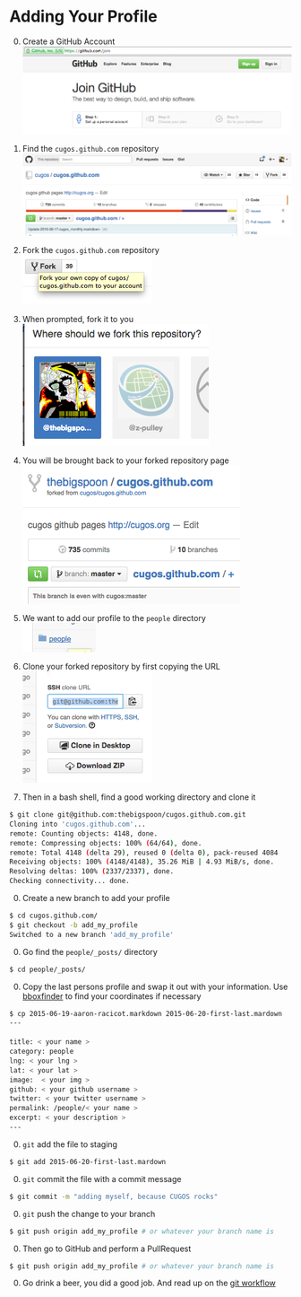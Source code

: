 # Adding Your Profile

0. Create a GitHub Account<br/>
![join github](image/join_github.png)

0. Find the `cugos.github.com` repository<br/>
![cugos](image/cugos.png)

0. Fork the `cugos.github.com` repository<br/>
![fork it](image/fork_it.png)

0. When prompted, fork it to you<br/>
![fork it to you](image/fork_it_to_you.png)

0. You will be brought back to your forked repository page<br/>
![forked](image/forked_repo.png)

0. We want to add our profile to the `people` directory<br/>
![people](image/people.png)

0. Clone your forked repository by first copying the URL<br/>
![clone_repo](image/clone_repo.png)

0. Then in a bash shell, find a good working directory and clone it<br/>
```bash
$ git clone git@github.com:thebigspoon/cugos.github.com.git
Cloning into 'cugos.github.com'...
remote: Counting objects: 4148, done.
remote: Compressing objects: 100% (64/64), done.
remote: Total 4148 (delta 29), reused 0 (delta 0), pack-reused 4084
Receiving objects: 100% (4148/4148), 35.26 MiB | 4.93 MiB/s, done.
Resolving deltas: 100% (2337/2337), done.
Checking connectivity... done.
```

0. Create a new branch to add your profile<br/>
```bash
$ cd cugos.github.com/
$ git checkout -b add_my_profile
Switched to a new branch 'add_my_profile'
```

0. Go find the `people/_posts/` directory<br/>
```bash
$ cd people/_posts/
```

0. Copy the last persons profile and swap it out with your information. Use [bboxfinder](http://bboxfinder.com) to find your coordinates if necessary<br/>
```bash
$ cp 2015-06-19-aaron-racicot.markdown 2015-06-20-first-last.mardown
---
 
title: < your name >
category: people
lng: < your lng >
lat: < your lat >
image:  < your img >
github: < your github username >
twitter: < your twitter username >
permalink: /people/< your name >
excerpt: < your description >
---
```

0. `git` add the file to staging<br/>
```bash
$ git add 2015-06-20-first-last.mardown
```

0. `git` commit the file with a commit message<br/>
```bash
$ git commit -m "adding myself, because CUGOS rocks"
```

0. `git` push the change to your branch<br/>
```bash
$ git push origin add_my_profile # or whatever your branch name is 
```

0. Then go to GitHub and perform a PullRequest<br/>
```bash
$ git push origin add_my_profile # or whatever your branch name is 
```

0. Go drink a beer, you did a good job. And read up on the [git workflow](http://rogerdudler.github.io/git-guide/)
